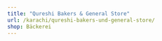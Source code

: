 ```yaml
---
title: "Qureshi Bakers & General Store"
url: /karachi/qureshi-bakers-und-general-store/
shop: Bäckerei
---
```

